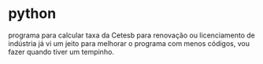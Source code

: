 # python
programa para calcular taxa da Cetesb para renovação ou licenciamento de indústria
já vi um jeito para melhorar o programa com menos códigos, vou fazer quando tiver um tempinho.
